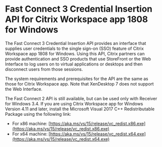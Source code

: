 # Fast Connect 3 Credential Insertion API for Citrix Workspace app 1808 for Windows

The Fast Connect 3 Credential Insertion API provides an interface that supplies user credentials to the single sign-on (SSO) feature of Citrix Workspace app 1808 for Windows. Using this API, Citrix partners can provide authentication and SSO products that use StoreFront or the Web Interface to log users on to virtual applications or desktops and then disconnect users from those sessions.

The system requirements and prerequisites for the API are the same as those for Citrix Workspace app. Note that XenDesktop 7 does not support the Web Interface.

The Fast Connect 2 API is still available, but can be used only with Receiver for Windows 3.4.
If you are using Citrix Workspace app for Windows Version 4.11 and later, install the Microsoft Visual 2017 C++ Redistributable Package using the following link:

-  For x86 machine: [https://aka.ms/vs/15/release/vc_redist.x86.exe](https://aka.ms/vs/15/release/vc_redist.x86.exe)
-  For x64 machine: [https://aka.ms/vs/15/release/vc_redist.x64.exe](https://aka.ms/vs/15/release/vc_redist.x64.exe)
